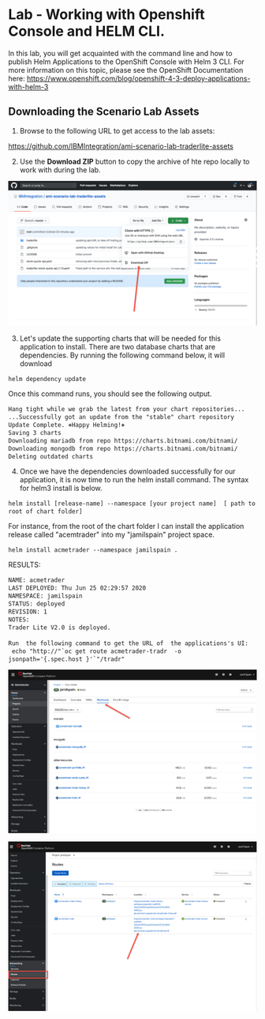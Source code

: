 # Lab - Working with Openshift Console and HELM CLI.

In this lab, you will get acquainted with the command line and how to publish Helm Applications to the OpenShift Console with Helm 3 CLI. For more information on this topic, please see the OpenShift Documentation here: <https://www.openshift.com/blog/openshift-4-3-deploy-applications-with-helm-3>

## Downloading the Scenario Lab Assets

1. Browse to the following URL to get access to the lab assets: 

https://github.com/IBMIntegration/ami-scenario-lab-traderlite-assets

2. Use the **Download ZIP** button to copy the archive of hte repo locally to work with during the lab. 

![install verify](images/lab1-download.png)


3. Let's update the supporting charts that will be needed for this application to install.  There are two database charts that are dependencies.  By running the following command below, it will download

```
helm dependency update
```

Once this command runs, you should see the following output. 

```
Hang tight while we grab the latest from your chart repositories...
...Successfully got an update from the "stable" chart repository
Update Complete. ⎈Happy Helming!⎈
Saving 3 charts
Downloading mariadb from repo https://charts.bitnami.com/bitnami/
Downloading mongodb from repo https://charts.bitnami.com/bitnami/
Deleting outdated charts
```

4. Once we have the dependencies downloaded successfully for our application, it is now time to run the helm install command.  The syntax for helm3 install is below. 

```
helm install [release-name] --namespace [your project name]  [ path to root of chart folder]
```

For instance, from the root of the chart folder I can install the application release called "acemtrader" into my "jamilspain" project space. 

```
helm install acmetrader --namespace jamilspain .
```

RESULTS:

```
NAME: acmetrader
LAST DEPLOYED: Thu Jun 25 02:29:57 2020
NAMESPACE: jamilspain
STATUS: deployed
REVISION: 1
NOTES:
Trader Lite V2.0 is deployed.

Run  the following command to get the URL of  the applications's UI:
 echo "http://"`oc get route acmetrader-tradr  -o jsonpath='{.spec.host }'`"/tradr"
```

![install verify](images/lab1-install-verification.png)

![view-route](images/lab1-finding-the-route-to-webapp.png)
